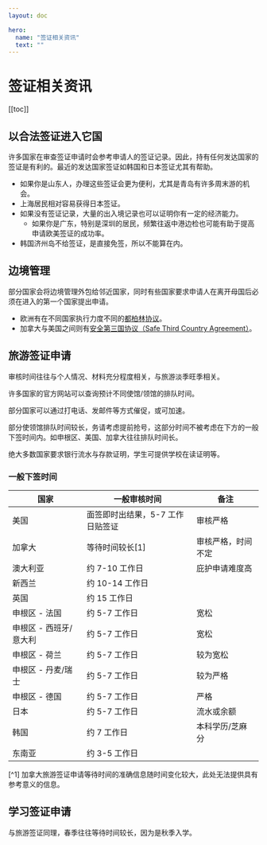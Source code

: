 ```yaml
---
layout: doc

hero:
  name: "签证相关资讯"
  text: ""
---
```


# 签证相关资讯

[[toc]]

## 以合法签证进入它国

许多国家在审查签证申请时会参考申请人的签证记录。因此，持有任何发达国家的签证是有利的。最近的发达国家签证如韩国和日本签证尤其有帮助。

- 如果你是山东人，办理这些签证会更为便利，尤其是青岛有许多周末游的机会。
- 上海居民相对容易获得日本签证。
- 如果没有签证记录，大量的出入境记录也可以证明你有一定的经济能力。
  - 如果你是广东，特别是深圳的居民，频繁往返中港边检也可能有助于提高申请欧美签证的成功率。
- 韩国济州岛不给签证，是直接免签，所以不能算在内。

## 边境管理

部分国家会将边境管理外包给邻近国家，同时有些国家要求申请人在离开母国后必须在进入的第一个国家提出申请。

- 欧洲有在不同国家执行力度不同的[都柏林协议](https://en.wikipedia.org/wiki/Dublin_Regulation)。
- 加拿大与美国之间则有[安全第三国协议（Safe Third Country Agreement）](https://www.canada.ca/en/immigration-refugees-citizenship/corporate/mandate/policies-operational-instructions-agreements/agreements/safe-third-country-agreement.html)。

## 旅游签证申请

审核时间往往与个人情况、材料充分程度相关，与旅游淡季旺季相关。

许多国家的官方网站可以查询预计不同使馆/领馆的排队时间。

部分国家可以通过打电话、发邮件等方式催促，或可加速。

部分使领馆排队时间较长，务请考虑提前抢号，这部分时间不被考虑在下方的一般下签时间内。如申根区、美国、加拿大往往排队时间长。

绝大多数国家要求银行流水与存款证明，学生可提供学校在读证明等。

### 一般下签时间

| 国家                   | 一般审核时间                     | 备注               |
| ---------------------- | -------------------------------- | ------------------ |
| 美国                   | 面签即时出结果，5-7 工作日贴签证 | 审核严格           |
| 加拿大                 | 等待时间较长[1]                  | 审核严格，时间不定 |
| 澳大利亚               | 约 7-10 工作日                   | 庇护申请难度高     |
| 新西兰                 | 约 10-14 工作日                  |                    |
| 英国                   | 约 15 工作日                     |                    |
| 申根区 - 法国          | 约 5-7 工作日                    | 宽松               |
| 申根区 - 西班牙/意大利 | 约 5-7 工作日                    | 宽松               |
| 申根区 - 荷兰          | 约 5-7 工作日                    | 较为宽松           |
| 申根区 - 丹麦/瑞士     | 约 5-7 工作日                    | 较为严格           |
| 申根区 - 德国          | 约 5-7 工作日                    | 严格               |
| 日本                   | 约 5-7 工作日                    | 流水或余额         |
| 韩国                   | 约 7 工作日                      | 本科学历/芝麻分    |
| 东南亚                 | 约 3-5 工作日                    |

[^1] 加拿大旅游签证申请等待时间的准确信息随时间变化较大，此处无法提供具有参考意义的信息。

## 学习签证申请

与旅游签证同理，春季往往等待时间较长，因为是秋季入学。
